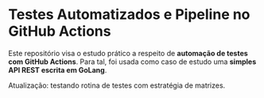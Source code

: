 # Testes Automatizados e Pipeline no GitHub Actions 

Este repositório visa o estudo prático a respeito de **automação de testes com GitHub Actions**. 
Para tal, foi usada como caso de estudo uma **simples API REST escrita em GoLang**.

Atualização: testando rotina de testes com estratégia de matrizes.